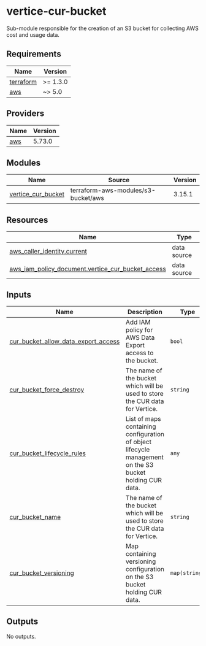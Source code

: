 # vertice-cur-bucket

Sub-module responsible for the creation of an S3 bucket for collecting AWS cost and usage data.

<!-- BEGIN_TF_DOCS -->
## Requirements

| Name | Version |
|------|---------|
| <a name="requirement_terraform"></a> [terraform](#requirement\_terraform) | >= 1.3.0 |
| <a name="requirement_aws"></a> [aws](#requirement\_aws) | ~> 5.0 |

## Providers

| Name | Version |
|------|---------|
| <a name="provider_aws"></a> [aws](#provider\_aws) | 5.73.0  |

## Modules

| Name | Source | Version |
|------|--------|---------|
| <a name="module_vertice_cur_bucket"></a> [vertice\_cur\_bucket](#module\_vertice\_cur\_bucket) | terraform-aws-modules/s3-bucket/aws | 3.15.1 |

## Resources

| Name | Type |
|------|------|
| [aws_caller_identity.current](https://registry.terraform.io/providers/hashicorp/aws/latest/docs/data-sources/caller_identity) | data source |
| [aws_iam_policy_document.vertice_cur_bucket_access](https://registry.terraform.io/providers/hashicorp/aws/latest/docs/data-sources/iam_policy_document) | data source |

## Inputs

| Name | Description | Type | Default | Required |
|------|-------------|------|---------|:--------:|
| <a name="input_cur_bucket_allow_data_export_access"></a> [cur\_bucket\_allow\_data\_export\_access](#input\_cur\_bucket\_allow\_data\_export\_access) | Add IAM policy for AWS Data Export access to the bucket. | `bool` | `false` | no |
| <a name="input_cur_bucket_force_destroy"></a> [cur\_bucket\_force\_destroy](#input\_cur\_bucket\_force\_destroy) | The name of the bucket which will be used to store the CUR data for Vertice. | `string` | `false` | no |
| <a name="input_cur_bucket_lifecycle_rules"></a> [cur\_bucket\_lifecycle\_rules](#input\_cur\_bucket\_lifecycle\_rules) | List of maps containing configuration of object lifecycle management on the S3 bucket holding CUR data. | `any` | `[]` | no |
| <a name="input_cur_bucket_name"></a> [cur\_bucket\_name](#input\_cur\_bucket\_name) | The name of the bucket which will be used to store the CUR data for Vertice. | `string` | n/a | yes |
| <a name="input_cur_bucket_versioning"></a> [cur\_bucket\_versioning](#input\_cur\_bucket\_versioning) | Map containing versioning configuration on the S3 bucket holding CUR data. | `map(string)` | <pre>{<br>  "mfa_delete": false,<br>  "status": false<br>}</pre> | no |

## Outputs

No outputs.
<!-- END_TF_DOCS -->

